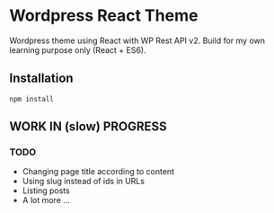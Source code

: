 # Wordpress React Theme

Wordpress theme using React with WP Rest API v2. Build for my own learning purpose only (React + ES6).

## Installation

`npm install`

## WORK IN (slow) PROGRESS

### TODO

* Changing page title according to content
* Using slug instead of ids in URLs
* Listing posts
* A lot more ...
